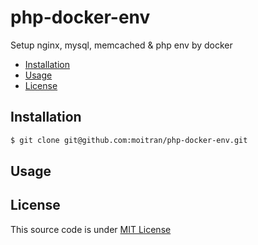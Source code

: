 # php-docker-env
Setup nginx, mysql, memcached &amp; php env by docker

- [Installation](#installation)
- [Usage](#usage)
- [License](#license)


Installation
------------

``` bash
$ git clone git@github.com:moitran/php-docker-env.git
```

Usage
-----


License
-------

This source code is under [MIT License](https://github.com/moitran/php-docker-env/blob/master/LICENSE)